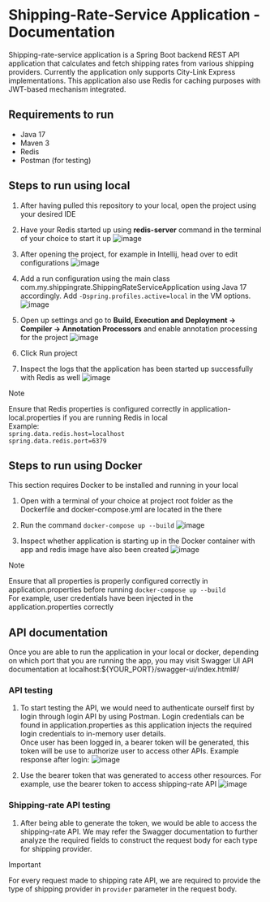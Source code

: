 # Shipping-Rate-Service Application - Documentation

Shipping-rate-service application is a Spring Boot backend REST API application that calculates and fetch shipping rates from various shipping providers. Currently the application only supports City-Link Express implementations.
This application also use Redis for caching purposes with JWT-based mechanism integrated.


## Requirements to run
* Java 17
* Maven 3
* Redis
* Postman (for testing)


## Steps to run using local
1. After having pulled this repository to your local, open the project using your desired IDE
2. Have your Redis started up using **redis-server** command in the terminal of your choice to start it up
![image](https://github.com/user-attachments/assets/29eae493-c040-40cd-872d-56eb9862f1e6)

3. After opening the project, for example in Intellij, head over to edit configurations
![image](https://github.com/user-attachments/assets/c996ca7b-35ff-46c4-a590-8578b0958990)

4. Add a run configuration using the main class com.my.shippingrate.ShippingRateServiceApplication using Java 17 accordingly. Add `-Dspring.profiles.active=local` in the VM options.\
![image](https://github.com/user-attachments/assets/565dbd49-486b-4235-a7db-fdefdf84ce89)

5. Open up settings and go to **Build, Execution and Deployment -> Compiler -> Annotation Processors** and enable annotation processing for the project
![image](https://github.com/user-attachments/assets/62c2b3f1-09ce-463e-ada6-1b7d925b4327)

6. Click Run project

7. Inspect the logs that the application has been started up successfully with Redis as well
![image](https://github.com/user-attachments/assets/0389688a-8cf8-4616-917a-60f8bef3b27f)

>[!NOTE]
>Ensure that Redis properties is configured correctly in application-local.properties if you are running Redis in local\
>Example:\
>`spring.data.redis.host=localhost`\
>`spring.data.redis.port=6379`


## Steps to run using Docker
This section requires Docker to be installed and running in your local
1. Open with a terminal of your choice at project root folder as the Dockerfile and docker-compose.yml are located in the there
2. Run the command `docker-compose up --build`
![image](https://github.com/user-attachments/assets/24ffdfc8-a79d-48db-bd37-11fd0f711c5d)

3. Inspect whether application is starting up in the Docker container with app and redis image have also been created
![image](https://github.com/user-attachments/assets/00d87112-8a34-4c29-b393-640154ca5b15)

>[!NOTE]
>Ensure that all properties is properly configured correctly in application.properties before running `docker-compose up --build`\
>For example, user credentials have been injected in the application.properties correctly


## API documentation
Once you are able to run the application in your local or docker, depending on which port that you are running the app, you may visit Swagger UI API documentation at localhost:${YOUR_PORT}/swagger-ui/index.html#/

### API testing
1. To start testing the API, we would need to authenticate ourself first by login through login API by using Postman. Login credentials can be found in application.properties as this application injects the required login credentials to in-memory user details.\
   Once user has been logged in, a bearer token will be generated, this token will be use to authorize user to access other APIs. Example response after login:
   ![image](https://github.com/user-attachments/assets/76af2378-f5f8-4446-9d92-c7d34ec7d90c)

2. Use the bearer token that was generated to access other resources. For example, use the bearer token to access shipping-rate API
![image](https://github.com/user-attachments/assets/012d8886-e319-4e41-b71a-1792e5b29d45)

### Shipping-rate API testing
1. After being able to generate the token, we would be able to access the shipping-rate API. We may refer the Swagger documentation to further analyze the required fields to construct the request body for each type for shipping provider.

> [!IMPORTANT]
> For every request made to shipping rate API, we are required to provide the type of shipping provider in `provider` parameter in the request body.
   


